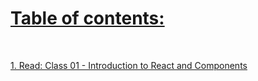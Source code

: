 # [Table of contents:](https://mohammadaltamimi98.github.io/Reading-notes)

<br> 

[1. Read: Class 01 - Introduction to React and Components](https://mohammadaltamimi98.github.io/Reading-notes/301/Class01)

